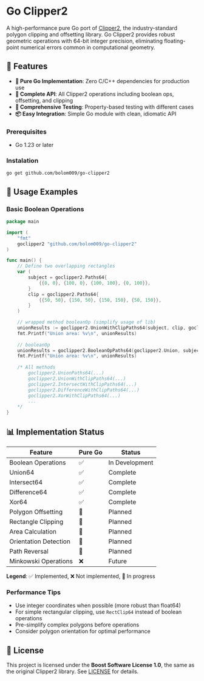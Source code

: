 # Go Clipper2

A high-performance pure Go port of
[Clipper2](https://github.com/AngusJohnson/Clipper2), the industry-standard
polygon clipping and offsetting library. Go Clipper2 provides robust geometric
operations with 64-bit integer precision, eliminating floating-point numerical
errors common in computational geometry.

## 🌟 Features

- **🚀 Pure Go Implementation**: Zero C/C++ dependencies for production use
- **🎯 Complete API**: All Clipper2 operations including boolean ops, offsetting, and clipping
- **🧪 Comprehensive Testing**: Property-based testing with different cases
- **📦 Easy Integration**: Simple Go module with clean, idiomatic API

### Prerequisites

- Go 1.23 or later

### Instalation

```
go get github.com/bolom009/go-clipper2
```

## 📖 Usage Examples

### Basic Boolean Operations

```go
package main

import (
    "fmt"
    goclipper2 "github.com/bolom009/go-clipper2"
)

func main() {
    // Define two overlapping rectangles
	var (
		subject = goclipper2.Paths64{
			{{0, 0}, {100, 0}, {100, 100}, {0, 100}},
		}
		clip = goclipper2.Paths64{
			{{50, 50}, {150, 50}, {150, 150}, {50, 150}},
		}
	)

	// wrapped method booleanOp (simplify usage of lib)
	unionResults := goclipper2.UnionWithClipPaths64(subject, clip, goclipper2.NonZero)
	fmt.Printf("Union area: %v\n", unionResults)
	
	// booleanOp
	unionResults = goclipper2.BooleanOpPaths64(goclipper2.Union, subject, clip, goclipper2.NonZero)
    fmt.Printf("Union area: %v\n", unionResults)
	
	/* All methods
	    goclipper2.UnionPaths64(...)
	    goclipper2.UnionWithClipPaths64(...)
	    goclipper2.IntersectWithClipPaths64(...)
	    goclipper2.DifferenceWithClipPaths64(...)
	    goclipper2.XorWithClipPaths64(...)
	    ...
	*/
}
```

## 📊 Implementation Status

| Feature               | Pure Go  | Status         |
| --------------------- |----------|----------------|
| Boolean Operations    | ✅        | In Development |
| Union64               | ✅        | Complete       |
| Intersect64           | ✅        | Complete       |
| Difference64          | ✅        | Complete       |
| Xor64                 | ✅        | Complete       |
| Polygon Offsetting    | 🚧        | Planned        |
| Rectangle Clipping    | 🚧        | Planned        |
| Area Calculation      | 🚧        | Planned        |
| Orientation Detection | 🚧        | Planned        |
| Path Reversal         | 🚧        | Planned        |
| Minkowski Operations  | ❌        | Future         |

**Legend**: ✅ Implemented, ❌ Not implemented, 🚧 In progress

### Performance Tips

- Use integer coordinates when possible (more robust than float64)
- For simple rectangular clipping, use `RectClip64` instead of boolean
  operations
- Pre-simplify complex polygons before operations
- Consider polygon orientation for optimal performance

## 📄 License

This project is licensed under the **Boost Software License 1.0**, the same as
the original Clipper2 library. See [LICENSE](LICENSE) for details.